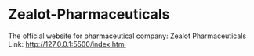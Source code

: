 # Zealot-Pharmaceuticals
The official website for pharmaceutical company: Zealot Pharmaceuticals
Link: http://127.0.0.1:5500/index.html
